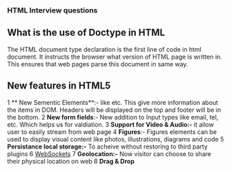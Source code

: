 ### HTML Interview questions

## What is the use of Doctype in HTML

The HTML document type declaration is the first line of code in html document. It instructs the browser what version of HTML page is written in. This ensures that web pages parse this document in same way.

## New features in HTML5

1 ** New Sementic Elements**:- like <headers> <footers> <sections> etc. This give more information about the items in DOM. Headers will be displayed on the top and footer will be in the bottom.
2 **New form fields**:- New addition to Input types like email, tel, etc. Which helps us for valdiation.
3 **Support for Video & Audio:-** it allow user to easily stream from web page
4 **Figures**:- Figures elements can be used to display visual content like photos, illustrations, diagrams and code
5 **Persistance local storage:-** To acheive without restoring to third party plugins
6 [WebSockets](https://dzone.com/refcardz/html5-websocket)
7 **Geolocation:-** Now visitor can choose to share their physical location on web
8 **Drag & Drop**
